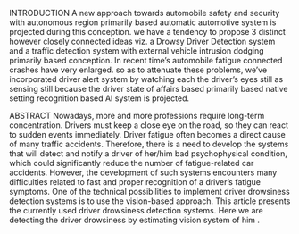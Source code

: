 INTRODUCTION
A new approach towards automobile safety and security with autonomous region primarily based automatic automotive system is projected during this conception. we have a tendency to propose 3 distinct however closely connected ideas viz. a Drowsy Driver Detection system and a traffic detection system with external vehicle intrusion dodging primarily based conception. In recent time’s automobile fatigue connected crashes have very enlarged. so as to attenuate these problems, we’ve incorporated driver alert system by watching each the driver’s eyes still as sensing still because the driver state of affairs based  primarily based native setting recognition based AI system is projected.

ABSTRACT
Nowadays, more and more professions require long-term concentration. Drivers must keep a close eye on the road, so they can react to sudden events immediately. Driver fatigue often becomes a direct cause of many traffic accidents. Therefore, there is a need to develop the systems that will detect and notify a driver of her/him bad psychophysical condition, which could significantly reduce the number of fatigue-related car accidents. However, the development of such systems encounters many difficulties related to fast and proper recognition of a driver’s fatigue symptoms. One of the technical possibilities to implement driver drowsiness detection systems is to use the vision-based approach. This article presents the currently used driver drowsiness detection systems. Here we are detecting the driver drowsiness by estimating vision system of him .
